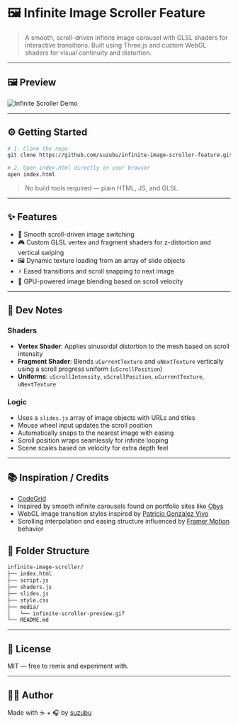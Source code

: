 # 🖼️ Infinite Image Scroller Feature

> A smooth, scroll-driven infinite image carousel with GLSL shaders for interactive transitions. Built using Three.js and custom WebGL shaders for visual continuity and distortion.

---

## 🖼 Preview

![Infinite Scroller Demo](media/infinite-scroller-preview.gif)

---

## ⚙️ Getting Started

```bash
# 1. Clone the repo
git clone https://github.com/suzubu/infinite-image-scroller-feature.git

# 2. Open index.html directly in your browser
open index.html
```

> No build tools required — plain HTML, JS, and GLSL.

---

## ✨ Features

- 📜 Smooth scroll-driven image switching
- 🎮 Custom GLSL vertex and fragment shaders for z-distortion and vertical swiping
- 🖼 Dynamic texture loading from an array of slide objects
- ⚡ Eased transitions and scroll snapping to next image
- 🧠 GPU-powered image blending based on scroll velocity

---

## 🧠 Dev Notes

### Shaders
- **Vertex Shader**: Applies sinusoidal distortion to the mesh based on scroll intensity
- **Fragment Shader**: Blends `uCurrentTexture` and `uNextTexture` vertically using a scroll progress uniform (`uScrollPosition`)
- **Uniforms**: `uScrollIntensity`, `uScrollPosition`, `uCurrentTexture`, `uNextTexture`

### Logic
- Uses a `slides.js` array of image objects with URLs and titles
- Mouse wheel input updates the scroll position
- Automatically snaps to the nearest image with easing
- Scroll position wraps seamlessly for infinite looping
- Scene scales based on velocity for extra depth feel

---

## 📚 Inspiration / Credits
- [CodeGrid](https://www.youtube.com/watch?v=FEX7xKrBRjI)
- Inspired by smooth infinite carousels found on portfolio sites like [Obys](https://obys.agency/)
- WebGL image transition styles inspired by [Patricio Gonzalez Vivo](https://patriciogonzalezvivo.com/)
- Scrolling interpolation and easing structure influenced by [Framer Motion](https://www.framer.com/motion/) behavior

  

## 📂 Folder Structure

```bash
infinite-image-scroller/
├── index.html
├── script.js
├── shaders.js
├── slides.js
├── style.css
├── media/
│   └── infinite-scroller-preview.gif
└── README.md
```

---

## 📜 License

MIT — free to remix and experiment with.

---

## 🙋‍♀️ Author

Made with ☕ + 🎧 by [suzubu](https://github.com/suzubu)
